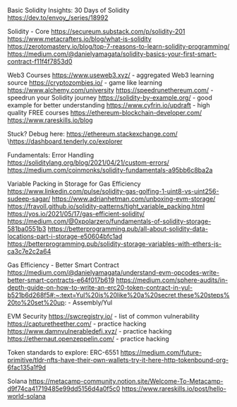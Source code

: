 Basic Solidity Insights:
30 Days of Solidity
https://dev.to/envoy_/series/18992

Solidity - Core
https://secureum.substack.com/p/solidity-201
https://www.metacrafters.io/blog/what-is-solidity
https://zerotomastery.io/blog/top-7-reasons-to-learn-solidity-programming/
https://medium.com/@danielyamagata/solidity-basics-your-first-smart-contract-f11f4f7853d0

Web3 Courses
https://www.useweb3.xyz/ - aggregated Web3 learning source
https://cryptozombies.io/ - game like learning
https://www.alchemy.com/university
https://speedrunethereum.com/ - speedrun your Solidity journey
https://solidity-by-example.org/ - good example for better understanding
https://www.cyfrin.io/updraft - high quality FREE courses
https://ethereum-blockchain-developer.com/
https://www.rareskills.io/blog

Stuck? Debug here:
https://ethereum.stackexchange.com/
\https://dashboard.tenderly.co/explorer

Fundamentals:
Error Handling
https://soliditylang.org/blog/2021/04/21/custom-errors/
https://medium.com/coinmonks/solidity-fundamentals-a95bb6c8ba2a

Variable Packing in Storage for Gas Efficiency
https://www.linkedin.com/pulse/solidity-gas-golfing-1-uint8-vs-uint256-sudeep-sagar/
https://www.adrianhetman.com/unboxing-evm-storage/
https://fravoll.github.io/solidity-patterns/tight_variable_packing.html
https://yos.io/2021/05/17/gas-efficient-solidity/
https://medium.com/@0xpolarzero/fundamentals-of-solidity-storage-581ba0551b3
https://betterprogramming.pub/all-about-solidity-data-locations-part-i-storage-e50604bfc1ad
https://betterprogramming.pub/solidity-storage-variables-with-ethers-js-ca3c7e2c2a64

Gas Efficiency - Better Smart Contract
https://medium.com/@danielyamagata/understand-evm-opcodes-write-better-smart-contracts-e64f017b619
https://medium.com/sphere-audits/in-depth-guide-on-how-to-write-an-erc20-token-contract-in-yul-b521b6d268f5#:~:text=Yul%20is%20like%20a%20secret,these%20steps%20to%20set%20up: - Assembly/Yul

EVM Security
https://swcregistry.io/ - list of common vulnerability
https://capturetheether.com/ - practice hacking
https://www.damnvulnerabledefi.xyz/ - practice hacking
https://ethernaut.openzeppelin.com/ - practice hacking

Token standards to explore: 
ERC-6551 
https://medium.com/future-primitive/tldr-nfts-have-their-own-wallets-try-it-here-http-tokenbound-org-6fac135a1f9d

Solana
https://metacamp-community.notion.site/Welcome-To-Metacamp-d9f74ca41719485e99dd5156d4a0f5c0
https://www.rareskills.io/post/hello-world-solana
